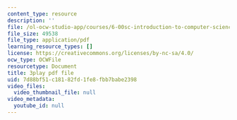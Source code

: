 ```yaml
---
content_type: resource
description: ''
file: /ol-ocw-studio-app/courses/6-00sc-introduction-to-computer-science-and-programming-spring-2011/7d88bf51c18182fd1fe8fbb7babe2398_rM3shFQyieU.pdf
file_size: 49538
file_type: application/pdf
learning_resource_types: []
license: https://creativecommons.org/licenses/by-nc-sa/4.0/
ocw_type: OCWFile
resourcetype: Document
title: 3play pdf file
uid: 7d88bf51-c181-82fd-1fe8-fbb7babe2398
video_files:
  video_thumbnail_file: null
video_metadata:
  youtube_id: null
---
```

